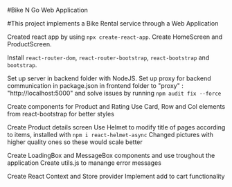 #Bike N Go Web Application

#This project implements a Bike Rental service through a Web Application

Created react app by using `npx create-react-app`.
Create HomeScreen and ProductScreen.

Install `react-router-dom`, `react-router-bootstrap`, `react-bootstrap` and `bootstrap`.

Set up server in backend folder with NodeJS.
Set up proxy for backend communication in package.json in frontend folder to "proxy" : "http://localhost:5000" and solve issues by running `npm audit fix --force`

Create components for Product and Rating
Use Card, Row and Col elements from react-bootstrap for better styles

Create Product details screen
Use Helmet to modify title of pages according to items, installed with `npm i react-helmet-async`
Changed pictures with higher quality ones so these would scale better

Create LoadingBox and MessageBox components and use troughout the application
Create utils.js to manange error messages

Create React Context and Store provider
Implement add to cart functionality
